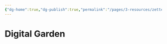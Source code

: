 ```yaml
---
{"dg-home":true,"dg-publish":true,"permalink":"/pages/3-resources/zettelkasten/reference-notes/digital-garden/","tags":"gardenEntry"}
---
```


# Digital Garden